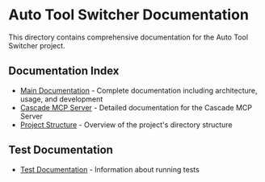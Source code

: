 # Auto Tool Switcher Documentation

This directory contains comprehensive documentation for the Auto Tool Switcher project.

## Documentation Index

- [Main Documentation](./index.md) - Complete documentation including architecture, usage, and development
- [Cascade MCP Server](./cascade-mcp-server.md) - Detailed documentation for the Cascade MCP Server
- [Project Structure](./project-structure.md) - Overview of the project's directory structure

## Test Documentation

- [Test Documentation](../test/README.md) - Information about running tests
